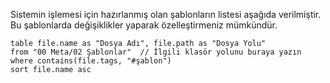 Sistemin işlemesi için hazırlanmış olan şablonların listesi aşağıda verilmiştir. Bu şablonlarda değişiklikler yaparak özelleştirmeniz mümkündür. 
``` dataview
table file.name as "Dosya Adı", file.path as "Dosya Yolu"
from "00 Meta/02 Şablonlar"  // İlgili klasör yolunu buraya yazın
where contains(file.tags, "#şablon")
sort file.name asc

```
